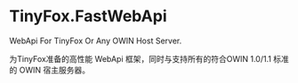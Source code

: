 # TinyFox.FastWebApi
WebApi For TinyFox Or Any OWIN Host Server.

为TinyFox准备的高性能 WebApi 框架，同时与支持所有的符合OWIN 1.0/1.1 标准的 OWIN 宿主服务器。
